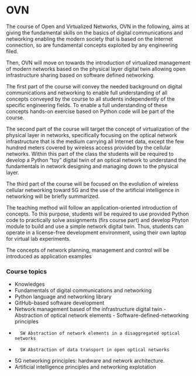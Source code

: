 # OVN
The course of Open and Virtualized Networks, OVN in the following, aims at giving the fundamental skills on the basics of digital communications and networking enabling the modern society that is based on the Internet connection, so are fundamental concepts exploited by any engineering filed. 

Then, OVN will move on towards the introduction of virtualized management of modern networks based on the physical layer digital twin allowing open infrastructure sharing based on software defined networking. 

The first part of the course will convey the needed background on digital communications and networking to enable full understanding of all concepts conveyed by the course to all students independently of the specific engineering fields. To enable a full understanding of these concepts hands-on exercise based on Python code will be part of the course.

The second part of the course will target the concept of virtualization of the physical layer in networks, specifically focusing on the optical network infrastructure that is the medium carrying all Internet data, except the few hundred meters covered by wireless access provided by the cellular networks. Within this part of the class the students will be required to develop a Python “toy” digital twin of an optical network to understand the fundamentals in network designing and managing down to the physical layer.

The third part of the course will be focused on the evolution of wireless cellular networking toward 5G and the use of the artificial intelligence in networking will be briefly summarized.

The teaching method will follow an application-oriented introduction of concepts. To this purpose, students will be required to use provided Python code to practically solve assignments (firs course part)  and develop Phyton module to build and use a simple network digital twin. Thus, students can operate in a license-free development environment, using their own laptop for virtual lab experiments. 

The concepts of network planning, management and control will be introduced as application examples

### Course topics
-	Knowledges 
-	 Fundamentals of digital communications and networking 
-	Python language and networking library 
-	GitHub-based software development 
-	Network management based of the infrastructure digital twin
        - Abstraction of optical network elements 
        - Software-defined-networking principles
-       SW Abstraction of network elements in a disaggregated optical networks 
-       SW Abstraction of data transport in open optical networks
-	5G networking principles: hardware and network architecture.
-	Artificial intelligence principles and networking explotation
